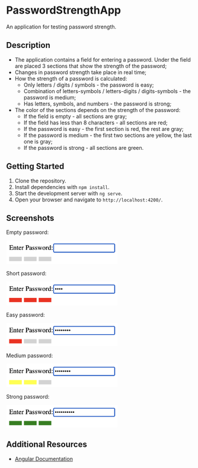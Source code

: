 # PasswordStrengthApp

An application for testing password strength.

## Description

- The application contains a field for entering a password. Under the field are placed 3 sections that show the strength of the password;
- Changes in password strength take place in real time;
- How the strength of a password is calculated:
  - Only letters / digits / symbols - the password is easy;
  - Combination of letters-symbols / letters-digits / digits-symbols - the password is medium;
  - Has letters, symbols, and numbers - the password is strong;
- The color of the sections depends on the strength of the password:
  - If the field is empty - all sections are gray;
  - If the field has less than 8 characters - all sections are red;
  - If the password is easy - the first section is red, the rest are gray;
  - If the password is medium - the first two sections are yellow, the last one is gray;
  - If the password is strong - all sections are green.

## Getting Started

1. Clone the repository.
2. Install dependencies with `npm install`.
3. Start the development server with `ng serve`.
4. Open your browser and navigate to `http://localhost:4200/`.

## Screenshots

<p>Empty password:</p>
<img src="/src/assets/screen_empty.png" alt="screenshot of empty password" width="300"/>

<p>Short password:</p>
<img src="/src/assets/screen_short.png" alt="screenshot of short password" width="300"/>

<p>Easy password:</p>
<img src="/src/assets/screen_easy.png" alt="screenshot of easy password" width="300"/>

<p>Medium password:</p>
<img src="/src/assets/screen_medium.png" alt="screenshot of medium password" width="300"/>

<p>Strong password:</p>
<img src="/src/assets/screen_strong.png" alt="screenshot of strong password" width="300"/>

## Additional Resources

- [Angular Documentation](https://angular.io/docs)
